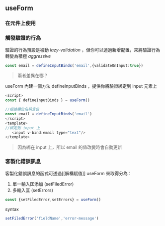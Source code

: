
## useForm

### 在元件上使用


### 觸發驗證的行為

驗證的行為預設是被動 *lazy-validation* ，但你可以透過新增配置，來將驗證行為轉變為積極
*aggressive*
```ts
const email = defineInputBinds('email',{validateOnInput:true})
```

> 兩者差異在哪？
> 


useForm 內建一個方法 defineInputBinds ，提供你將驗證綁定到 input 元素上

```js
<script>
const { defineInputBinds } = useForm()

//根據欄位名稱宣告
const email = defineInputBinds('email')
</script>
<template>
//綁定到 input 上
   <input v-bind:email type="text"/>	  
</template>
```

> 因為綁在 input 上，所以 email 的值改變時會自動更新

### 客製化錯誤訊息

客製化錯誤訊息的函式可透過[[解構賦值]]  useForm 來取得分為：
1. 單一輸入匡添加 (setFiledError)
2. 多輸入匡 (setErrors)

```js
const {setFiledError,setErrors} = useForm()
```

syntax
```js
setFiledError('fieldName','error-message')
```